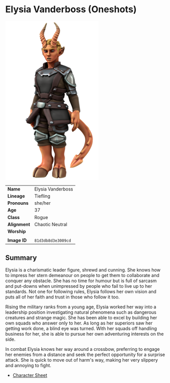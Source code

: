 # Elysia Vanderboss (Oneshots)

<img src="https://raw.githubusercontent.com/jesskelsall/astarus-images/main/characters/portraits/81d3db8d3e3009cd.png" height="500" />

|||
| --- | --- |
| **Name** | Elysia Vanderboss |
| **Lineage** | Tiefling |
| **Pronouns** | she/her |
| **Age** | 37 |
| **Class** | Rogue |
| **Alignment** | Chaotic Neutral |
| **Worship** | |
|||
| **Image ID** | `81d3db8d3e3009cd` |

## Summary

Elysia is a charismatic leader figure, shrewd and cunning. She knows how to impress her stern demeanour on people to get them to collaborate and conquer any obstacle. She has no time for humour but is full of sarcasm and put-downs when unimpressed by people who fail to live up to her standards. Not one for following rules, Elysia follows her own vision and puts all of her faith and trust in those who follow it too.

Rising the military ranks from a young age, Elysia worked her way into a leadership position investigating natural phenomena such as dangerous creatures and strange magic. She has been able to excel by building her own squads who answer only to her. As long as her superiors saw her getting work done, a blind eye was turned. With her squads off handling business for her, she is able to pursue her own adventuring interests on the side.

In combat Elysia knows her way around a crossbow, preferring to engage her enemies from a distance and seek the perfect opportunity for a surprise attack. She is quick to move out of harm's way, making her very slippery and annoying to fight.

- [Character Sheet](https://www.dndbeyond.com/characters/59133797)
